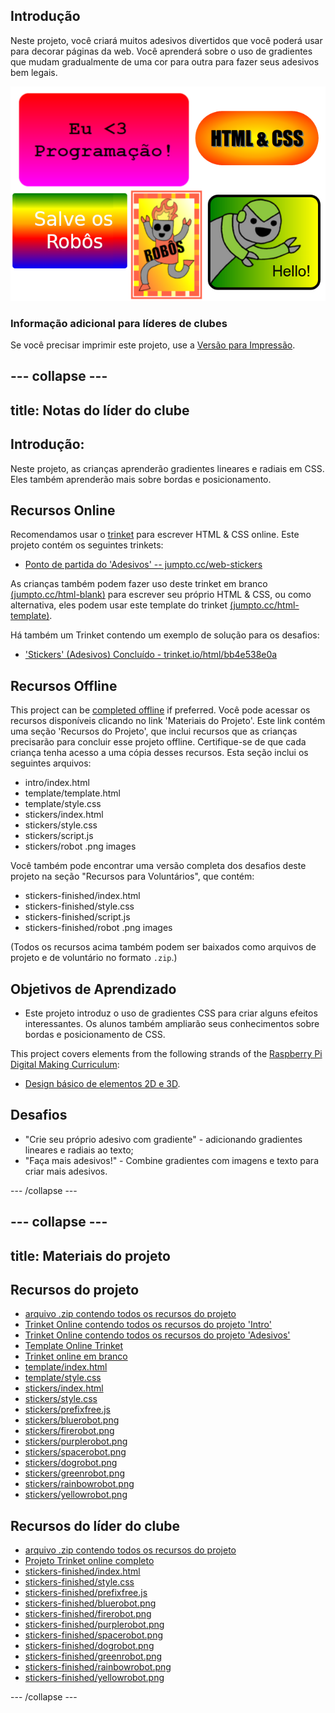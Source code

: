 ## Introdução

Neste projeto, você criará muitos adesivos divertidos que você poderá usar para decorar páginas da web. Você aprenderá sobre o uso de gradientes que mudam gradualmente de uma cor para outra para fazer seus adesivos bem legais.

![captura de tela](images/stickers-finished.png)

### Informação adicional para líderes de clubes

Se você precisar imprimir este projeto, use a [Versão para Impressão](https://projects.raspberrypi.org/en/projects/stickers/print).

## \--- collapse \---

## title: Notas do líder do clube

## Introdução:

Neste projeto, as crianças aprenderão gradientes lineares e radiais em CSS. Eles também aprenderão mais sobre bordas e posicionamento.

## Recursos Online

Recomendamos usar o [trinket](https://trinket.io/) para escrever HTML & CSS online. Este projeto contém os seguintes trinkets:

* [Ponto de partida do 'Adesivos' -- jumpto.cc/web-stickers](http://jumpto.cc/web-stickers)

As crianças também podem fazer uso deste trinket em branco [(jumpto.cc/html-blank)](http://jumpto.cc/html-blank) para escrever seu próprio HTML & CSS, ou como alternativa, eles podem usar este template do trinket [(jumpto.cc/html-template)](http://jumpto.cc/html-template).

Há também um Trinket contendo um exemplo de solução para os desafios:

* ['Stickers' (Adesivos) Concluído - trinket.io/html/bb4e538e0a](https://trinket.io/html/bb4e538e0a)

## Recursos Offline

This project can be [completed offline](https://rpf.io/html-offline) if preferred. Você pode acessar os recursos disponíveis clicando no link 'Materiais do Projeto'. Este link contém uma seção 'Recursos do Projeto', que inclui recursos que as crianças precisarão para concluir esse projeto offline. Certifique-se de que cada criança tenha acesso a uma cópia desses recursos. Esta seção inclui os seguintes arquivos:

* intro/index.html
* template/template.html
* template/style.css
* stickers/index.html
* stickers/style.css
* stickers/script.js
* stickers/robot .png images

Você também pode encontrar uma versão completa dos desafios deste projeto na seção "Recursos para Voluntários", que contém:

* stickers-finished/index.html
* stickers-finished/style.css
* stickers-finished/script.js
* stickers-finished/robot .png images

(Todos os recursos acima também podem ser baixados como arquivos de projeto e de voluntário no formato `.zip`.)

## Objetivos de Aprendizado

* Este projeto introduz o uso de gradientes CSS para criar alguns efeitos interessantes. Os alunos também ampliarão seus conhecimentos sobre bordas e posicionamento de CSS. 

This project covers elements from the following strands of the [Raspberry Pi Digital Making Curriculum](https://rpf.io/curriculum):

* [Design básico de elementos 2D e 3D](https://www.raspberrypi.org/curriculum/design/creator).

## Desafios

* "Crie seu próprio adesivo com gradiente" - adicionando gradientes lineares e radiais ao texto;
* "Faça mais adesivos!" - Combine gradientes com imagens e texto para criar mais adesivos.

\--- /collapse \---

## \--- collapse \---

## title: Materiais do projeto

## Recursos do projeto

* [arquivo .zip contendo todos os recursos do projeto](https://rpf.io/p/en/stickers-go)
* [Trinket Online contendo todos os recursos do projeto 'Intro'](http://jumpto.cc/web-intro)
* [Trinket Online contendo todos os recursos do projeto 'Adesivos'](http://jumpto.cc/web-stickers)
* [Template Online Trinket](http://jumpto.cc/trinket-template)
* [Trinket online em branco](http://jumpto.cc/trinket-blank)
* [template/index.html](resources/template-index.html)
* [template/style.css](resources/template-style.css)
* [stickers/index.html](resources/stickers-index.html)
* [stickers/style.css](resources/stickers-style.css)
* [stickers/prefixfree.js](resources/stickers-prefixfree.js)
* [stickers/bluerobot.png](resources/stickers-bluerobot.png)
* [stickers/firerobot.png](resources/stickers-firerobot.png)
* [stickers/purplerobot.png](resources/stickers-purplerobot.png)
* [stickers/spacerobot.png](resources/stickers-spacerobot.png)
* [stickers/dogrobot.png](resources/stickers-dogrobot.png)
* [stickers/greenrobot.png](resources/stickers-greenrobot.png)
* [stickers/rainbowrobot.png](resources/stickers-rainbowrobot.png)
* [stickers/yellowrobot.png](resources/stickers-yellowrobot.png)

## Recursos do líder do clube

* [arquivo .zip contendo todos os recursos do projeto](https://rpf.io/p/en/stickers-go)
* [Projeto Trinket online completo](https://trinket.io/html/bb4e538e0a)
* [stickers-finished/index.html](resources/stickers-finished-index.html)
* [stickers-finished/style.css](resources/stickers-finished-style.css)
* [stickers-finished/prefixfree.js](resources/stickers-finished-prefixfree.js)
* [stickers-finished/bluerobot.png](resources/stickers-finished-bluerobot.png)
* [stickers-finished/firerobot.png](resources/stickers-finished-firerobot.png)
* [stickers-finished/purplerobot.png](resources/stickers-finished-purplerobot.png)
* [stickers-finished/spacerobot.png](resources/stickers-finished-spacerobot.png)
* [stickers-finished/dogrobot.png](resources/stickers-finished-dogrobot.png)
* [stickers-finished/greenrobot.png](resources/stickers-finished-greenrobot.png)
* [stickers-finished/rainbowrobot.png](resources/stickers-finished-rainbowrobot.png)
* [stickers-finished/yellowrobot.png](resources/stickers-finished-yellowrobot.png)

\--- /collapse \---